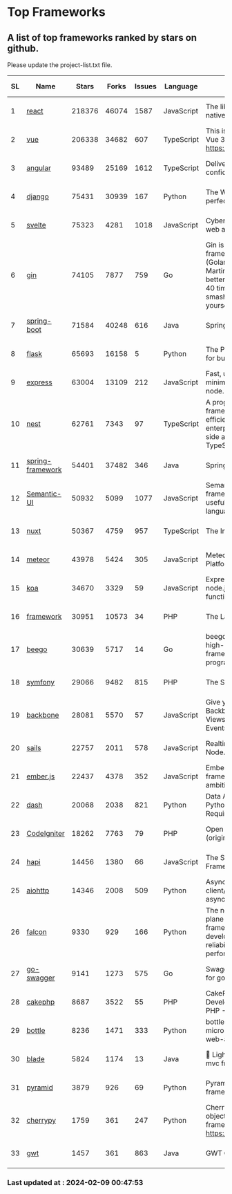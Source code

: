 # Top Frameworks
## A list of top frameworks ranked by stars on github.  
Please update the project-list.txt file.

| SL| Name  | Stars| Forks| Issues | Language | Description | Last Commit |
| --| ------| -----| ---- | ------ | -------- | ----------- | ----------- |
| 1 | [react](https://github.com/facebook/react) | 218376 | 46074 | 1587 | JavaScript | The library for web and native user interfaces. | 2024-02-08 23:45:40 |
| 2 | [vue](https://github.com/vuejs/vue) | 206338 | 34682 | 607 | TypeScript | This is the repo for Vue 2. For Vue 3, go to https://github.com/vuejs/core | 2023-12-31 13:23:55 |
| 3 | [angular](https://github.com/angular/angular) | 93489 | 25169 | 1612 | TypeScript | Deliver web apps with confidence 🚀 | 2024-02-08 19:21:47 |
| 4 | [django](https://github.com/django/django) | 75431 | 30939 | 167 | Python | The Web framework for perfectionists with deadlines. | 2024-02-08 17:41:32 |
| 5 | [svelte](https://github.com/sveltejs/svelte) | 75323 | 4281 | 1018 | JavaScript | Cybernetically enhanced web apps | 2024-02-08 18:30:41 |
| 6 | [gin](https://github.com/gin-gonic/gin) | 74105 | 7877 | 759 | Go | Gin is a HTTP web framework written in Go (Golang). It features a Martini-like API with much better performance -- up to 40 times faster. If you need smashing performance, get yourself some Gin. | 2024-02-07 12:18:53 |
| 7 | [spring-boot](https://github.com/spring-projects/spring-boot) | 71584 | 40248 | 616 | Java | Spring Boot | 2024-02-08 20:50:10 |
| 8 | [flask](https://github.com/pallets/flask) | 65693 | 16158 | 5 | Python | The Python micro framework for building web applications. | 2024-02-03 21:13:41 |
| 9 | [express](https://github.com/expressjs/express) | 63004 | 13109 | 212 | JavaScript | Fast, unopinionated, minimalist web framework for node. | 2023-06-04 15:47:20 |
| 10 | [nest](https://github.com/nestjs/nest) | 62761 | 7343 | 97 | TypeScript | A progressive Node.js framework for building efficient, scalable, and enterprise-grade server-side applications with TypeScript/JavaScript 🚀 | 2024-02-07 11:31:20 |
| 11 | [spring-framework](https://github.com/spring-projects/spring-framework) | 54401 | 37482 | 346 | Java | Spring Framework | 2024-02-08 18:03:42 |
| 12 | [Semantic-UI](https://github.com/Semantic-Org/Semantic-UI) | 50932 | 5099 | 1077 | JavaScript | Semantic is a UI component framework based around useful principles from natural language. | 2023-01-11 17:05:32 |
| 13 | [nuxt](https://github.com/nuxt/nuxt) | 50367 | 4759 | 957 | TypeScript | The Intuitive Vue Framework. | 2024-02-07 16:18:48 |
| 14 | [meteor](https://github.com/meteor/meteor) | 43978 | 5424 | 305 | JavaScript | Meteor, the JavaScript App Platform | 2024-02-05 20:01:45 |
| 15 | [koa](https://github.com/koajs/koa) | 34670 | 3329 | 59 | JavaScript | Expressive middleware for node.js using ES2017 async functions | 2024-01-17 02:02:10 |
| 16 | [framework](https://github.com/laravel/framework) | 30951 | 10573 | 34 | PHP | The Laravel Framework. | 2024-02-08 15:54:49 |
| 17 | [beego](https://github.com/beego/beego) | 30639 | 5717 | 14 | Go | beego is an open-source, high-performance web framework for the Go programming language. | 2024-02-05 07:29:29 |
| 18 | [symfony](https://github.com/symfony/symfony) | 29066 | 9482 | 815 | PHP | The Symfony PHP framework | 2024-02-08 19:26:09 |
| 19 | [backbone](https://github.com/jashkenas/backbone) | 28081 | 5570 | 57 | JavaScript | Give your JS App some Backbone with Models, Views, Collections, and Events | 2024-02-05 21:36:13 |
| 20 | [sails](https://github.com/balderdashy/sails) | 22757 | 2011 | 578 | JavaScript | Realtime MVC Framework for Node.js | 2024-02-01 21:05:31 |
| 21 | [ember.js](https://github.com/emberjs/ember.js) | 22437 | 4378 | 352 | JavaScript | Ember.js - A JavaScript framework for creating ambitious web applications | 2024-02-02 20:06:05 |
| 22 | [dash](https://github.com/plotly/dash) | 20068 | 2038 | 821 | Python | Data Apps & Dashboards for Python. No JavaScript Required. | 2024-02-08 21:02:45 |
| 23 | [CodeIgniter](https://github.com/bcit-ci/CodeIgniter) | 18262 | 7763 | 79 | PHP | Open Source PHP Framework (originally from EllisLab) | 2024-01-14 01:01:26 |
| 24 | [hapi](https://github.com/hapijs/hapi) | 14456 | 1380 | 66 | JavaScript | The Simple, Secure Framework Developers Trust | 2024-01-29 15:47:50 |
| 25 | [aiohttp](https://github.com/aio-libs/aiohttp) | 14346 | 2008 | 509 | Python | Asynchronous HTTP client/server framework for asyncio and Python | 2024-02-08 19:10:52 |
| 26 | [falcon](https://github.com/falconry/falcon) | 9330 | 929 | 166 | Python | The no-magic web data plane API and microservices framework for Python developers, with a focus on reliability, correctness, and performance at scale. | 2024-01-16 08:13:02 |
| 27 | [go-swagger](https://github.com/go-swagger/go-swagger) | 9141 | 1273 | 575 | Go | Swagger 2.0 implementation for go | 2024-02-01 11:52:57 |
| 28 | [cakephp](https://github.com/cakephp/cakephp) | 8687 | 3522 | 55 | PHP | CakePHP: The Rapid Development Framework for PHP - Official Repository | 2024-02-08 10:52:14 |
| 29 | [bottle](https://github.com/bottlepy/bottle) | 8236 | 1471 | 333 | Python | bottle.py is a fast and simple micro-framework for python web-applications. | 2024-01-03 22:31:48 |
| 30 | [blade](https://github.com/lets-blade/blade) | 5824 | 1174 | 13 | Java | :rocket: Lightning fast and elegant mvc framework for Java8 | 2023-06-16 05:18:49 |
| 31 | [pyramid](https://github.com/Pylons/pyramid) | 3879 | 926 | 69 | Python | Pyramid - A Python web framework | 2024-02-08 04:08:16 |
| 32 | [cherrypy](https://github.com/cherrypy/cherrypy) | 1759 | 361 | 247 | Python | CherryPy is a pythonic, object-oriented HTTP framework.      https://cherrypy.dev | 2024-01-05 18:28:32 |
| 33 | [gwt](https://github.com/gwtproject/gwt) | 1457 | 361 | 863 | Java | GWT Open Source Project | 2024-02-08 02:10:51 |

### Last updated at : 2024-02-09 00:47:53
